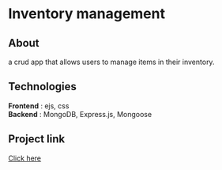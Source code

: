 # Inventory management

## About
a crud app that allows users to manage items in their inventory. 

## Technologies
<b>Frontend</b> : ejs, css
<br>
<b>Backend</b> : MongoDB, Express.js, Mongoose

## Project link
<a href=https://inventory-app-five-tau.vercel.app>Click here</a>